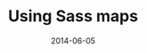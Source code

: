 ---
date: 2014-06-05
external: 
  host: SitePoint
  url: http://www.sitepoint.com/using-sass-maps/
layout: none
preview: false
published: true
sassmeister: false
summary: false
title: "Using Sass maps"
---